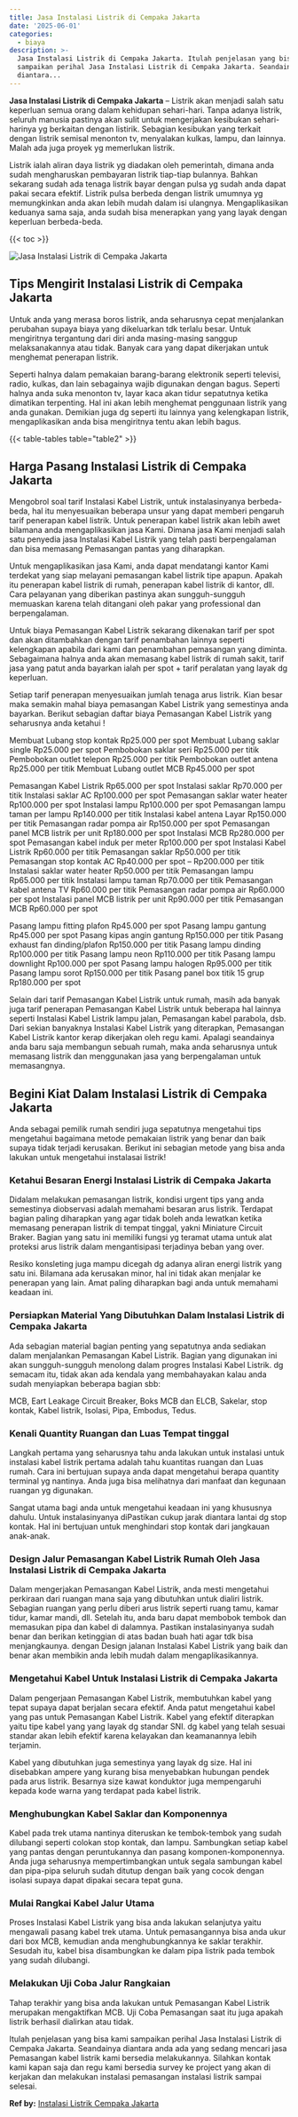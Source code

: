 ```yaml
---
title: Jasa Instalasi Listrik di Cempaka Jakarta
date: '2025-06-01'
categories:
  - biaya
description: >-
  Jasa Instalasi Listrik di Cempaka Jakarta. Itulah penjelasan yang bisa kami
  sampaikan perihal Jasa Instalasi Listrik di Cempaka Jakarta. Seandainya
  diantara...
---
```


**Jasa Instalasi Listrik di Cempaka Jakarta** – Listrik akan menjadi salah satu keperluan semua orang dalam kehidupan sehari-hari. Tanpa adanya listrik, seluruh manusia pastinya akan sulit untuk mengerjakan kesibukan sehari-harinya yg berkaitan dengan listirik. Sebagian kesibukan yang terkait dengan listrik semisal menonton tv, menyalakan kulkas, lampu, dan lainnya. Malah ada juga proyek yg memerlukan listrik.

Listrik ialah aliran daya listrik yg diadakan oleh pemerintah, dimana anda sudah mengharuskan pembayaran listrik tiap-tiap bulannya. Bahkan sekarang sudah ada tenaga listrik bayar dengan pulsa yg sudah anda dapat pakai secara efektif. Listrik pulsa berbeda dengan listrik umumnya yg memungkinkan anda akan lebih mudah dalam isi ulangnya. Mengaplikasikan keduanya sama saja, anda sudah bisa menerapkan yang yang layak dengan keperluan berbeda-beda.

{{< toc >}}

![Jasa Instalasi Listrik di Cempaka Jakarta](/images/instalasi-listrik-murah15.png)

## Tips Mengirit Instalasi Listrik di Cempaka Jakarta

Untuk anda yang merasa boros listrik, anda seharusnya cepat menjalankan perubahan supaya biaya yang dikeluarkan tdk terlalu besar. Untuk mengiritnya tergantung dari diri anda masing-masing sanggup melaksanakannya atau tidak. Banyak cara yang dapat dikerjakan untuk menghemat penerapan listrik.

Seperti halnya dalam pemakaian barang-barang elektronik seperti televisi, radio, kulkas, dan lain sebagainya wajib digunakan dengan bagus. Seperti halnya anda suka menonton tv, layar kaca akan tidur sepatutnya ketika dimatikan terpenting. Hal ini akan lebih menghemat penggunaan listrik yang anda gunakan. Demikian juga dg seperti itu lainnya yang kelengkapan listrik, mengaplikasikan anda bisa mengiritnya tentu akan lebih bagus.

{{< table-tables table="table2" >}}

## Harga Pasang Instalasi Listrik di Cempaka Jakarta

Mengobrol soal tarif Instalasi Kabel Listrik, untuk instalasinyanya berbeda-beda, hal itu menyesuaikan beberapa unsur yang dapat memberi pengaruh tarif penerapan kabel listrik. Untuk penerapan kabel listrik akan lebih awet bilamana anda mengaplikasikan jasa Kami. Dimana jasa Kami menjadi salah satu penyedia jasa Instalasi Kabel Listrik yang telah pasti berpengalaman dan bisa memasang Pemasangan pantas yang diharapkan.

Untuk mengaplikasikan jasa Kami, anda dapat mendatangi kantor Kami terdekat yang siap melayani pemasangan kabel listrik tipe apapun. Apakah itu penerapan kabel listrik di rumah, penerapan kabel listrik di kantor, dll. Cara pelayanan yang diberikan pastinya akan sungguh-sungguh memuaskan karena telah ditangani oleh pakar yang professional dan berpengalaman.

Untuk biaya Pemasangan Kabel Listrik sekarang dikenakan tarif per spot dan akan ditambahkan dengan tarif penambahan lainnya seperti kelengkapan apabila dari kami dan penambahan pemasangan yang diminta. Sebagaimana halnya anda akan memasang kabel listrik di rumah sakit, tarif jasa yang patut anda bayarkan ialah per spot + tarif peralatan yang layak dg keperluan.

Setiap tarif penerapan menyesuaikan jumlah tenaga arus listrik. Kian besar maka semakin mahal biaya pemasangan Kabel Listrik yang semestinya anda bayarkan. Berikut sebagian daftar biaya Pemasangan Kabel Listrik yang seharusnya anda ketahui !

Membuat Lubang stop kontak Rp25.000 per spot Membuat Lubang saklar single Rp25.000 per spot Pembobokan saklar seri Rp25.000 per titik Pembobokan outlet telepon Rp25.000 per titik Pembobokan outlet antena Rp25.000 per titik Membuat Lubang outlet MCB Rp45.000 per spot

Pemasangan Kabel Listrik Rp65.000 per spot Instalasi saklar Rp70.000 per titik Instalasi saklar AC Rp100.000 per spot Pemasangan saklar water heater Rp100.000 per spot Instalasi lampu Rp100.000 per spot Pemasangan lampu taman per lampu Rp140.000 per titik Instalasi kabel antena Layar Rp150.000 per titik Pemasangan radar pompa air Rp150.000 per spot Pemasangan panel MCB listrik per unit Rp180.000 per spot Instalasi MCB Rp280.000 per spot Pemasangan kabel induk per meter Rp100.000 per spot Instalasi Kabel Listrik Rp60.000 per titik Pemasangan saklar Rp50.000 per titik Pemasangan stop kontak AC Rp40.000 per spot – Rp200.000 per titik Instalasi saklar water heater Rp50.000 per titik Pemasangan lampu Rp65.000 per titik Instalasi lampu taman Rp70.000 per titik Pemasangan kabel antena TV Rp60.000 per titik Pemasangan radar pompa air Rp60.000 per spot Instalasi panel MCB listrik per unit Rp90.000 per titik Pemasangan MCB Rp60.000 per spot

Pasang lampu fitting plafon Rp45.000 per spot Pasang lampu gantung Rp45.000 per spot Pasang kipas angin gantung Rp150.000 per titik Pasang exhaust fan dinding/plafon Rp150.000 per titik Pasang lampu dinding Rp100.000 per titik Pasang lampu neon Rp110.000 per titik Pasang lampu downlight Rp100.000 per spot Pasang lampu halogen Rp95.000 per titik Pasang lampu sorot Rp150.000 per titik Pasang panel box titik 15 grup Rp180.000 per spot

Selain dari tarif Pemasangan Kabel Listrik untuk rumah, masih ada banyak juga tarif penerapan Pemasangan Kabel Listrik untuk beberapa hal lainnya seperti Instalasi Kabel Listrik lampu jalan, Pemasangan kabel parabola, dsb. Dari sekian banyaknya Instalasi Kabel Listrik yang diterapkan, Pemasangan Kabel Listrik kantor kerap dikerjakan oleh regu kami. Apalagi seandainya anda baru saja membangun sebuah rumah, maka anda seharusnya untuk memasang listrik dan menggunakan jasa yang berpengalaman untuk memasangnya.

## Begini Kiat Dalam Instalasi Listrik di Cempaka Jakarta


Anda sebagai pemilik rumah sendiri juga sepatutnya mengetahui tips mengetahui bagaimana metode pemakaian listrik yang benar dan baik supaya tidak terjadi kerusakan. Berikut ini sebagian metode yang bisa anda lakukan untuk mengetahui instalasai listrik!

### Ketahui Besaran Energi Instalasi Listrik di Cempaka Jakarta

Didalam melakukan pemasangan listrik, kondisi urgent tips yang anda semestinya diobservasi adalah memahami besaran arus listrik. Terdapat bagian paling diharapkan yang agar tidak boleh anda lewatkan ketika memasang penerapan listrik di tempat tinggal, yakni Miniature Circuit Braker. Bagian yang satu ini memiliki fungsi yg teramat utama untuk alat proteksi arus listrik dalam mengantisipasi terjadinya beban yang over.

Resiko konsleting juga mampu dicegah dg adanya aliran energi listrik yang satu ini. Bilamana ada kerusakan minor, hal ini tidak akan menjalar ke penerapan yang lain. Amat paling diharapkan bagi anda untuk memahami keadaan ini.

### Persiapkan Material Yang Dibutuhkan Dalam Instalasi Listrik di Cempaka Jakarta

Ada sebagian material bagian penting yang sepatutnya anda sediakan dalam menjalankan Pemasangan Kabel Listrik. Bagian yang digunakan ini akan sungguh-sungguh menolong dalam progres Instalasi Kabel Listrik. dg semacam itu, tidak akan ada kendala yang membahayakan kalau anda sudah menyiapkan beberapa bagian sbb:

MCB, Eart Leakage Circuit Breaker, Boks MCB dan ELCB, Sakelar, stop kontak, Kabel listrik, Isolasi, Pipa, Embodus, Tedus.

### Kenali Quantity Ruangan dan Luas Tempat tinggal

Langkah pertama yang seharusnya tahu anda lakukan untuk instalasi untuk instalasi kabel listrik pertama adalah tahu kuantitas ruangan dan Luas rumah. Cara ini bertujuan supaya anda dapat mengetahui berapa quantity terminal yg nantinya. Anda juga bisa melihatnya dari manfaat dan kegunaan ruangan yg digunakan.

Sangat utama bagi anda untuk mengetahui keadaan ini yang khususnya dahulu. Untuk instalasinyanya diPastikan cukup jarak diantara lantai dg stop kontak. Hal ini bertujuan untuk menghindari stop kontak dari jangkauan anak-anak.

### Design Jalur Pemasangan Kabel Listrik Rumah Oleh Jasa Instalasi Listrik di Cempaka Jakarta

Dalam mengerjakan Pemasangan Kabel Listrik, anda mesti mengetahui perkiraan dari ruangan mana saja yang dibutuhkan untuk dialiri listrik. Sebagian ruangan yang perlu diberi arus listrik seperti ruang tamu, kamar tidur, kamar mandi, dll. Setelah itu, anda baru dapat membobok tembok dan memasukan pipa dan kabel di dalamnya. Pastikan instalasinyanya sudah benar dan berikan ketinggian di atas badan buah hati agar tdk bisa menjangkaunya. dengan Design jalanan Instalasi Kabel Listrik yang baik dan benar akan membikin anda lebih mudah dalam mengaplikasikannya.

### Mengetahui Kabel Untuk Instalasi Listrik di Cempaka Jakarta

Dalam pengerjaan Pemasangan Kabel Listrik, membutuhkan kabel yang tepat supaya dapat berjalan secara efektif. Anda patut mengetahui kabel yang pas untuk Pemasangan Kabel Listrik. Kabel yang efektif diterapkan yaitu tipe kabel yang yang layak dg standar SNI. dg kabel yang telah sesuai standar akan lebih efektif karena kelayakan dan keamanannya lebih terjamin.

Kabel yang dibutuhkan juga semestinya yang layak dg size. Hal ini disebabkan ampere yang kurang bisa menyebabkan hubungan pendek pada arus listrik. Besarnya size kawat konduktor juga mempengaruhi kepada kode warna yang terdapat pada kabel listrik.

### Menghubungkan Kabel Saklar dan Komponennya

Kabel pada trek utama nantinya diteruskan ke tembok-tembok yang sudah dilubangi seperti colokan stop kontak, dan lampu. Sambungkan setiap kabel yang pantas dengan peruntukannya dan pasang komponen-komponennya. Anda juga seharusnya mempertimbangkan untuk segala sambungan kabel dan pipa-pipa seluruh sudah ditutup dengan baik yang cocok dengan isolasi supaya dapat dipakai secara tepat guna.

### Mulai Rangkai Kabel Jalur Utama

Proses Instalasi Kabel Listrik yang bisa anda lakukan selanjutya yaitu mengawali pasang kabel trek utama. Untuk pemasangannya bisa anda ukur dari box MCB, kemudian anda menghubungkannya ke saklar terakhir. Sesudah itu, kabel bisa disambungkan ke dalam pipa listrik pada tembok yang sudah dilubangi.

### Melakukan Uji Coba Jalur Rangkaian

Tahap terakhir yang bisa anda lakukan untuk Pemasangan Kabel Listrik merupakan mengaktifkan MCB. Uji Coba Pemasangan saat itu juga apakah listrik berhasil dialirkan atau tidak.

Itulah penjelasan yang bisa kami sampaikan perihal Jasa Instalasi Listrik di Cempaka Jakarta. Seandainya diantara anda ada yang sedang mencari jasa Pemasangan kabel listrik kami bersedia melakukannya. Silahkan kontak kami kapan saja dan regu kami bersedia survey ke project yang akan di kerjakan dan melakukan instalasi pemasangan instalasi listrik sampai selesai.

**Ref by:** [Instalasi Listrik Cempaka Jakarta](https://id.wikipedia.org/wiki/Instalasi)
